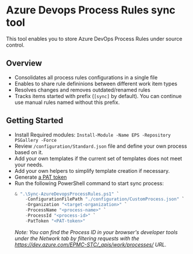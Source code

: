 # Azure Devops Process Rules sync tool

This tool enables you to store Azure DevOps Process Rules under source control.

## Overview

- Consolidates all process rules configurations in a single file
- Enables to share rule defininions between different work item types
- Resolves changes and removes outdated/renamed rules
- Tracks items started with prefix (`[sync]` by default).
  You can continue use manual rules named without this prefix.

## Getting Started

- Install Required modules:
  `Install-Module -Name EPS -Repository PSGallery -Force`
- Review  `/configuration/Standard.json` file and define your own process based on it.
- Add your own templates if the current set of templates does not meet your needs.
- Add your own helpers to simplify template creation if necessary.
- Generate [a PAT token](https://learn.microsoft.com/en-us/azure/devops/organizations/accounts/use-personal-access-tokens-to-authenticate?view=azure-devops&tabs=Windows#create-a-pat)
- Run the following PowerShell command to start sync process:
  ```powershell
  & ".\Sync-AzureDevopsProcessRules.ps1" `
      -ConfigurationFilePath "./configuration/CustomProcess.json" `
      -Organization "<target-organization>" `
      -ProcessName "<process-name>" `
      -ProcessId "<process-id>" `
      -PatToken "<PAT-token>"
  ```
  *Note: You can find the Process ID in your browser's developer tools under the Network tab by filtering requests with the https://dev.azure.com/EPMC-STC/_apis/work/processes/ URL.*
